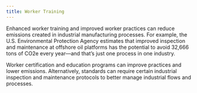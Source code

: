 ```yaml
---
title: Worker Training
---
```

Enhanced worker training and improved worker practices can reduce emissions created in industrial manufacturing processes.  For example, the U.S. Environmental Protection Agency estimates that improved inspection and maintenance at offshore oil platforms has the potential to avoid 32,666 tons of CO2e every year—and that’s just one process in one industry.

Worker certification and education programs can improve practices and lower emissions.  Alternatively, standards can require certain industrial inspection and maintenance protocols to better manage industrial flows and processes.
